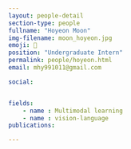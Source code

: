 ```yaml
---
layout: people-detail
section-type: people
fullname: "Hoyeon Moon"
img-filename: moon_hoyeon.jpg
emoji: 🌴
position: "Undergraduate Intern"
permalink: people/hoyeon.html
email: mhy991011@gmail.com

social:


fields:
    - name : Multimodal learning 
    - name : vision-language
publications:

---
```

